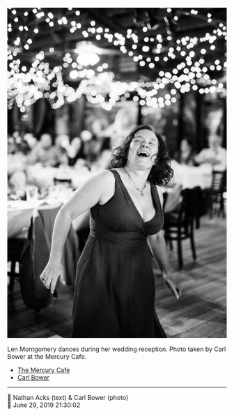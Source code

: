![Len Montgomery dances during her wedding reception](assets/2019-06-29-set-4-the-dance-38.webp)

Len Montgomery dances during her wedding reception. Photo taken by Carl Bower at the Mercury Cafe.

* [The Mercury Cafe](http://mercurycafe.com)
* [Carl Bower](https://carlbowerphotos.com)

- - - -

<span aria-hidden="true">👥</span> Nathan Acks (text) & Carl Bower (photo)  
<span aria-hidden="true">📅</span> June 29, 2019 21:30:02
